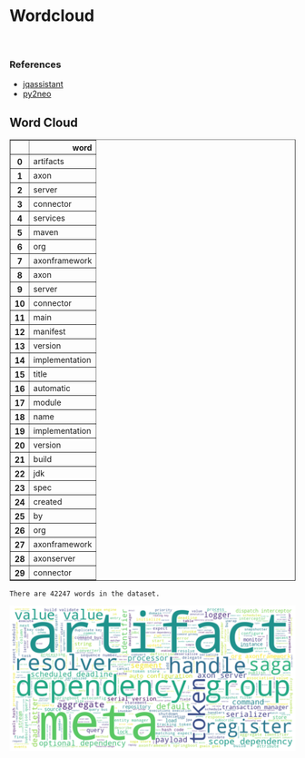 # Wordcloud
<br>  

### References
- [jqassistant](https://jqassistant.org)
- [py2neo](https://py2neo.org/2021.1/)





## Word Cloud




<div>
<table border="1" class="dataframe">
  <thead>
    <tr style="text-align: right;">
      <th></th>
      <th>word</th>
    </tr>
  </thead>
  <tbody>
    <tr>
      <th>0</th>
      <td>artifacts</td>
    </tr>
    <tr>
      <th>1</th>
      <td>axon</td>
    </tr>
    <tr>
      <th>2</th>
      <td>server</td>
    </tr>
    <tr>
      <th>3</th>
      <td>connector</td>
    </tr>
    <tr>
      <th>4</th>
      <td>services</td>
    </tr>
    <tr>
      <th>5</th>
      <td>maven</td>
    </tr>
    <tr>
      <th>6</th>
      <td>org</td>
    </tr>
    <tr>
      <th>7</th>
      <td>axonframework</td>
    </tr>
    <tr>
      <th>8</th>
      <td>axon</td>
    </tr>
    <tr>
      <th>9</th>
      <td>server</td>
    </tr>
    <tr>
      <th>10</th>
      <td>connector</td>
    </tr>
    <tr>
      <th>11</th>
      <td>main</td>
    </tr>
    <tr>
      <th>12</th>
      <td>manifest</td>
    </tr>
    <tr>
      <th>13</th>
      <td>version</td>
    </tr>
    <tr>
      <th>14</th>
      <td>implementation</td>
    </tr>
    <tr>
      <th>15</th>
      <td>title</td>
    </tr>
    <tr>
      <th>16</th>
      <td>automatic</td>
    </tr>
    <tr>
      <th>17</th>
      <td>module</td>
    </tr>
    <tr>
      <th>18</th>
      <td>name</td>
    </tr>
    <tr>
      <th>19</th>
      <td>implementation</td>
    </tr>
    <tr>
      <th>20</th>
      <td>version</td>
    </tr>
    <tr>
      <th>21</th>
      <td>build</td>
    </tr>
    <tr>
      <th>22</th>
      <td>jdk</td>
    </tr>
    <tr>
      <th>23</th>
      <td>spec</td>
    </tr>
    <tr>
      <th>24</th>
      <td>created</td>
    </tr>
    <tr>
      <th>25</th>
      <td>by</td>
    </tr>
    <tr>
      <th>26</th>
      <td>org</td>
    </tr>
    <tr>
      <th>27</th>
      <td>axonframework</td>
    </tr>
    <tr>
      <th>28</th>
      <td>axonserver</td>
    </tr>
    <tr>
      <th>29</th>
      <td>connector</td>
    </tr>
  </tbody>
</table>
</div>



    There are 42247 words in the dataset.



    
![png](Wordcloud_files/Wordcloud_10_1.png)
    

